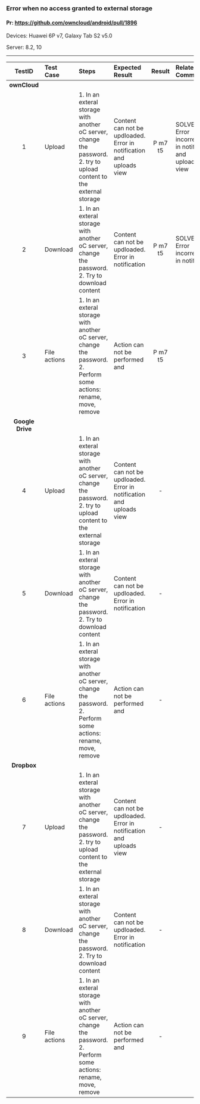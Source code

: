 ###  Error when no access granted to external storage 

#### Pr: https://github.com/owncloud/android/pull/1896 

Devices: Huawei 6P v7, Galaxy Tab S2 v5.0

Server: 8.2, 10

---

 
| TestID | Test Case | Steps | Expected Result | Result | Related Comment |
| :----: | :-------- | :---- | :-------------- | :----: | :-------------- |
|**ownCloud**|||||
| 1 | Upload |  1. In an exteral storage with another oC server, change the password.<br>2. try to upload content to the external storage | Content can not be updloaded. Error in notification and uploads view | P m7 t5 | SOLVED: Error incorrect in notif and uploads view |
| 2 | Download |  1. In an exteral storage with another oC server, change the password.<br>2. Try to download content| Content can not be updloaded. Error in notification | P m7 t5 | SOLVED: Error incorrect in notif |
| 3 | File actions |  1. In an exteral storage with another oC server, change the password.<br>2. Perform some actions: rename, move, remove| Action can not be performed and | P m7 t5|  |
|**Google Drive**|||||
| 4 | Upload |  1. In an exteral storage with another oC server, change the password.<br>2. try to upload content to the external storage | Content can not be updloaded. Error in notification and uploads view | - |  |
| 5 | Download |  1. In an exteral storage with another oC server, change the password.<br>2. Try to download content| Content can not be updloaded. Error in notification | - |  |
| 6 | File actions |  1. In an exteral storage with another oC server, change the password.<br>2. Perform some actions: rename, move, remove| Action can not be performed and | -  |  |
|**Dropbox**|||||
| 7 | Upload |  1. In an exteral storage with another oC server, change the password.<br>2. try to upload content to the external storage | Content can not be updloaded. Error in notification and uploads view | - |  |
| 8 | Download |  1. In an exteral storage with another oC server, change the password.<br>2. Try to download content| Content can not be updloaded. Error in notification | - |  |
| 9 | File actions |  1. In an exteral storage with another oC server, change the password.<br>2. Perform some actions: rename, move, remove| Action can not be performed and | - |  |